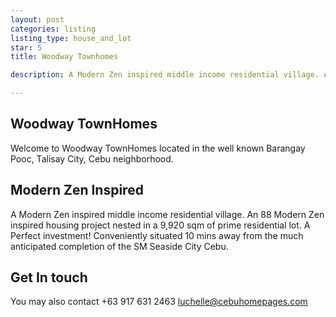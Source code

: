 ```yaml
---
layout: post
categories: listing
listing_type: house_and_lot
star: 5
title: Woodway Townhomes

description: A Modern Zen inspired middle income residential village. An 88 Modern Zen inspired housing project nested in a 9,920 sqm of prime residential lot. A Perfect investment! Conveniently situated 10 mins away from the much anticipated completion of the SM Seaside City Cebu.

---
```


## Woodway TownHomes 

Welcome to Woodway TownHomes located in the well known Barangay Pooc, Talisay City, Cebu neighborhood. 

## Modern Zen Inspired

A Modern Zen inspired middle income residential village. An 88 Modern Zen inspired housing project nested in a 9,920 sqm of prime residential lot.
A Perfect investment! Conveniently situated 10 mins away from the much anticipated completion of the SM Seaside City Cebu.

## Get In touch
You may also contact +63 917 631 2463 
[luchelle@cebuhomepages.com](mailto:luchelle@cebuhomepages.com)